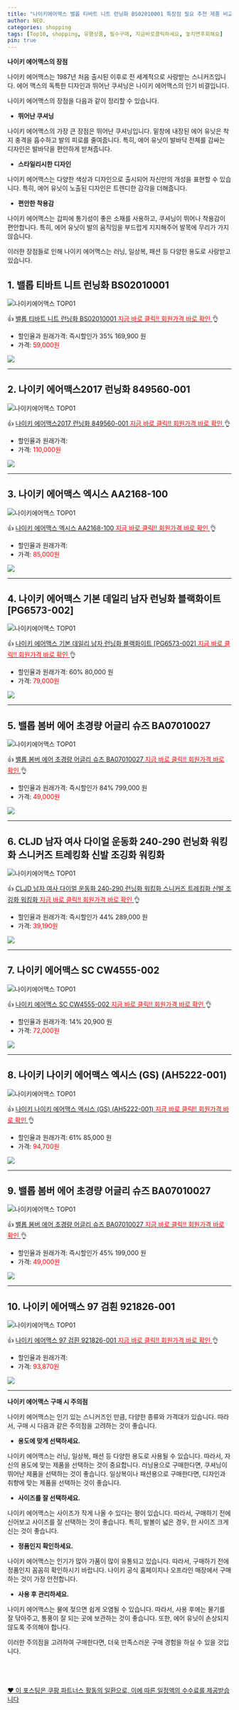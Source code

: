 ```yaml
---
title: "나이키에어맥스 밸롭 티바트 니트 런닝화 BS02010001 특장점 필요 추천 제품 비교 최저 가격 비교 장점 구매 후기 구매평"
author: NEO.
categories: shopping
tags: [Top10, shopping, 유행상품, 필수구매, 지금바로클릭하세요, 놓치면후회해요]
pin: true
---
```

**나이키 에어맥스의 장점**

나이키 에어맥스는 1987년 처음 출시된 이후로 전 세계적으로 사랑받는 스니커즈입니다. 에어 맥스의 독특한 디자인과 뛰어난 쿠셔닝은 나이키 에어맥스의 인기 비결입니다.

나이키 에어맥스의 장점을 다음과 같이 정리할 수 있습니다.

* **뛰어난 쿠셔닝**

나이키 에어맥스의 가장 큰 장점은 뛰어난 쿠셔닝입니다. 밑창에 내장된 에어 유닛은 착지 충격을 흡수하고 발의 피로를 줄여줍니다. 특히, 에어 유닛이 발바닥 전체를 감싸는 디자인은 발바닥을 편안하게 받쳐줍니다.

* **스타일리시한 디자인**

나이키 에어맥스는 다양한 색상과 디자인으로 출시되어 자신만의 개성을 표현할 수 있습니다. 특히, 에어 유닛이 노출된 디자인은 트렌디한 감각을 더해줍니다.

* **편안한 착용감**

나이키 에어맥스는 갑피에 통기성이 좋은 소재를 사용하고, 쿠셔닝이 뛰어나 착용감이 편안합니다. 특히, 에어 유닛이 발의 움직임을 부드럽게 지지해주어 발목에 무리가 가지 않습니다.

이러한 장점들로 인해 나이키 에어맥스는 러닝, 일상복, 패션 등 다양한 용도로 사랑받고 있습니다.

   

## 1. 밸롭 티바트 니트 런닝화 BS02010001

![나이키에어맥스 TOP01](https://thumbnail8.coupangcdn.com/thumbnails/remote/490x490ex/image/retail/images/8332067606012946-5e6e786f-ede5-4d92-bbec-d222759f0b3d.jpg)


👍 [밸롭 티바트 니트 런닝화 BS02010001 <font color=red> 지금 바로 클릭!! 회원가격 바로 확인 </font> ](https://link.coupang.com/re/AFFSDP?lptag=AF3617701&subid=GithubCoopas&pageKey=1987199303&traceid=V0-153&itemId=3381211083&vendorItemId=71367870452) 👌 


- 할인율과 원래가격: 즉시할인가 35%  169,900   원
- 가격: <span style='color:red'>59,000원</span>

[![](/discount_price.png)](https://link.coupang.com/re/AFFSDP?lptag=AF3617701&subid=GithubCoopas&pageKey=1987199303&traceid=V0-153&itemId=3381211083&vendorItemId=71367870452)

---


   

## 2. 나이키 에어맥스2017 런닝화 849560-001

![나이키에어맥스 TOP01](https://thumbnail6.coupangcdn.com/thumbnails/remote/490x490ex/image/vendor_inventory/ad0b/d161e31765f4306e140c80c96fa197ba4ca0fd575d4f822bf4f11f05a3d7.jpg)


👍 [나이키 에어맥스2017 런닝화 849560-001 <font color=red> 지금 바로 클릭!! 회원가격 바로 확인 </font> ](https://link.coupang.com/re/AFFSDP?lptag=AF3617701&subid=GithubCoopas&pageKey=7419669961&traceid=V0-153&itemId=19244142322&vendorItemId=87937687813) 👌 


- 할인율과 원래가격: 
- 가격: <span style='color:red'>110,000원</span>

[![](/discount_price.png)](https://link.coupang.com/re/AFFSDP?lptag=AF3617701&subid=GithubCoopas&pageKey=7419669961&traceid=V0-153&itemId=19244142322&vendorItemId=87937687813)

---


   

## 3. 나이키 에어맥스 엑시스 AA2168-100

![나이키에어맥스 TOP01](https://thumbnail10.coupangcdn.com/thumbnails/remote/490x490ex/image/vendor_inventory/9e5c/62ec928f44bef613468056c4c764a4850301ecb9c4d24445b5610cd0d0ab.jpg)


👍 [나이키 에어맥스 엑시스 AA2168-100 <font color=red> 지금 바로 클릭!! 회원가격 바로 확인 </font> ](https://link.coupang.com/re/AFFSDP?lptag=AF3617701&subid=GithubCoopas&pageKey=1828253883&traceid=V0-153&itemId=3110524828&vendorItemId=85640950033) 👌 


- 할인율과 원래가격: 
- 가격: <span style='color:red'>85,000원</span>

[![](/discount_price.png)](https://link.coupang.com/re/AFFSDP?lptag=AF3617701&subid=GithubCoopas&pageKey=1828253883&traceid=V0-153&itemId=3110524828&vendorItemId=85640950033)

---


   

## 4. 나이키 에어맥스 기본 데일리 남자 런닝화 블랙화이트 [PG6573-002]

![나이키에어맥스 TOP01](https://thumbnail10.coupangcdn.com/thumbnails/remote/490x490ex/image/vendor_inventory/80a5/523a189784bf1d307c7fa312aaee1976387ffae438710d3f7891382f6f3c.jpg)


👍 [나이키 에어맥스 기본 데일리 남자 런닝화 블랙화이트 [PG6573-002] <font color=red> 지금 바로 클릭!! 회원가격 바로 확인 </font> ](https://link.coupang.com/re/AFFSDP?lptag=AF3617701&subid=GithubCoopas&pageKey=7015591658&traceid=V0-153&itemId=17256241003&vendorItemId=86147358991) 👌 


- 할인율과 원래가격: 60%  80,000   원
- 가격: <span style='color:red'>79,000원</span>

[![](/discount_price.png)](https://link.coupang.com/re/AFFSDP?lptag=AF3617701&subid=GithubCoopas&pageKey=7015591658&traceid=V0-153&itemId=17256241003&vendorItemId=86147358991)

---


   

## 5. 밸롭 봄버 에어 초경량 어글리 슈즈 BA07010027

![나이키에어맥스 TOP01](https://thumbnail9.coupangcdn.com/thumbnails/remote/490x490ex/image/retail/images/2020/08/21/20/3/6e9319d0-4335-4ca0-a7b1-669d8b4e9409.jpg)


👍 [밸롭 봄버 에어 초경량 어글리 슈즈 BA07010027 <font color=red> 지금 바로 클릭!! 회원가격 바로 확인 </font> ](https://link.coupang.com/re/AFFSDP?lptag=AF3617701&subid=GithubCoopas&pageKey=1987806335&traceid=V0-153&itemId=3382110587&vendorItemId=71368762961) 👌 


- 할인율과 원래가격: 즉시할인가 84%  799,000   원
- 가격: <span style='color:red'>49,000원</span>

[![](/discount_price.png)](https://link.coupang.com/re/AFFSDP?lptag=AF3617701&subid=GithubCoopas&pageKey=1987806335&traceid=V0-153&itemId=3382110587&vendorItemId=71368762961)

---


   

## 6. CLJD 남자 여사 다이얼 운동화 240-290 런닝화 워킹화 스니커즈 트레킹화 신발 조깅화 워킹화

![나이키에어맥스 TOP01](https://thumbnail6.coupangcdn.com/thumbnails/remote/490x490ex/image/vendor_inventory/0eb4/1dabacd6ba341e7d2a089084623679c1722c844772b3e4b9258337184d35.jpg)


👍 [CLJD 남자 여사 다이얼 운동화 240-290 런닝화 워킹화 스니커즈 트레킹화 신발 조깅화 워킹화 <font color=red> 지금 바로 클릭!! 회원가격 바로 확인 </font> ](https://link.coupang.com/re/AFFSDP?lptag=AF3617701&subid=GithubCoopas&pageKey=7225917432&traceid=V0-153&itemId=19517149411&vendorItemId=87298226830) 👌 


- 할인율과 원래가격: 즉시할인가 44%  289,000   원
- 가격: <span style='color:red'>39,190원</span>

[![](/discount_price.png)](https://link.coupang.com/re/AFFSDP?lptag=AF3617701&subid=GithubCoopas&pageKey=7225917432&traceid=V0-153&itemId=19517149411&vendorItemId=87298226830)

---


   

## 7. 나이키 에어맥스 SC CW4555-002

![나이키에어맥스 TOP01](https://thumbnail9.coupangcdn.com/thumbnails/remote/490x490ex/image/vendor_inventory/0a33/55d970db3f69532d47308f0617ab60af3af602f39709046309018d13c647.jpg)


👍 [나이키 에어맥스 SC CW4555-002 <font color=red> 지금 바로 클릭!! 회원가격 바로 확인 </font> ](https://link.coupang.com/re/AFFSDP?lptag=AF3617701&subid=GithubCoopas&pageKey=7232232336&traceid=V0-153&itemId=10832853685&vendorItemId=87894270393) 👌 


- 할인율과 원래가격: 14%  20,900   원
- 가격: <span style='color:red'>72,000원</span>

[![](/discount_price.png)](https://link.coupang.com/re/AFFSDP?lptag=AF3617701&subid=GithubCoopas&pageKey=7232232336&traceid=V0-153&itemId=10832853685&vendorItemId=87894270393)

---


   

## 8. 나이키 나이키 에어맥스 엑시스 (GS) (AH5222-001)

![나이키에어맥스 TOP01](https://thumbnail6.coupangcdn.com/thumbnails/remote/490x490ex/image/vendor_inventory/21bf/80b225b06c7a37599f314161212f8aa05471dda07c324d246d4f9a0de82b.jpg)


👍 [나이키 나이키 에어맥스 엑시스 (GS) (AH5222-001) <font color=red> 지금 바로 클릭!! 회원가격 바로 확인 </font> ](https://link.coupang.com/re/AFFSDP?lptag=AF3617701&subid=GithubCoopas&pageKey=1078922393&traceid=V0-153&itemId=6860158952&vendorItemId=83000147140) 👌 


- 할인율과 원래가격: 61%  85,000   원
- 가격: <span style='color:red'>94,700원</span>

[![](/discount_price.png)](https://link.coupang.com/re/AFFSDP?lptag=AF3617701&subid=GithubCoopas&pageKey=1078922393&traceid=V0-153&itemId=6860158952&vendorItemId=83000147140)

---


   

## 9. 밸롭 봄버 에어 초경량 어글리 슈즈 BA07010027

![나이키에어맥스 TOP01](https://thumbnail8.coupangcdn.com/thumbnails/remote/490x490ex/image/retail/images/1740803211770172-171bd7e1-105c-4011-ae9a-19fc5e88be68.jpg)


👍 [밸롭 봄버 에어 초경량 어글리 슈즈 BA07010027 <font color=red> 지금 바로 클릭!! 회원가격 바로 확인 </font> ](https://link.coupang.com/re/AFFSDP?lptag=AF3617701&subid=GithubCoopas&pageKey=1987806335&traceid=V0-153&itemId=3382110567&vendorItemId=71368762823) 👌 


- 할인율과 원래가격: 즉시할인가 45%  199,000   원
- 가격: <span style='color:red'>49,000원</span>

[![](/discount_price.png)](https://link.coupang.com/re/AFFSDP?lptag=AF3617701&subid=GithubCoopas&pageKey=1987806335&traceid=V0-153&itemId=3382110567&vendorItemId=71368762823)

---


   

## 10. 나이키 에어맥스 97 검흰 921826-001

![나이키에어맥스 TOP01](https://thumbnail10.coupangcdn.com/thumbnails/remote/490x490ex/image/vendor_inventory/2222/afd5d486c23fdf1ae5dffcf13b3bee925ed2998df4a0e8c50d7e3a7d15a3.jpg)


👍 [나이키 에어맥스 97 검흰 921826-001 <font color=red> 지금 바로 클릭!! 회원가격 바로 확인 </font> ](https://link.coupang.com/re/AFFSDP?lptag=AF3617701&subid=GithubCoopas&pageKey=2317906743&traceid=V0-153&itemId=4001191663&vendorItemId=87813804308) 👌 


- 할인율과 원래가격: 
- 가격: <span style='color:red'>93,870원</span>

[![](/discount_price.png)](https://link.coupang.com/re/AFFSDP?lptag=AF3617701&subid=GithubCoopas&pageKey=2317906743&traceid=V0-153&itemId=4001191663&vendorItemId=87813804308)

---
**나이키 에어맥스 구매 시 주의점**

나이키 에어맥스는 인기 있는 스니커즈인 만큼, 다양한 종류와 가격대가 있습니다. 따라서, 구매 시 다음과 같은 주의점을 고려하는 것이 좋습니다.

* **용도에 맞게 선택하세요.**

나이키 에어맥스는 러닝, 일상복, 패션 등 다양한 용도로 사용될 수 있습니다. 따라서, 자신의 용도에 맞는 제품을 선택하는 것이 중요합니다. 러닝용으로 구매한다면, 쿠셔닝이 뛰어난 제품을 선택하는 것이 좋습니다. 일상복이나 패션용으로 구매한다면, 디자인과 취향에 맞는 제품을 선택하는 것이 좋습니다.

* **사이즈를 잘 선택하세요.**

나이키 에어맥스는 사이즈가 작게 나올 수 있다는 평이 있습니다. 따라서, 구매하기 전에 신어보고 사이즈를 잘 선택하는 것이 좋습니다. 특히, 발볼이 넓은 경우, 한 사이즈 크게 신는 것이 좋습니다.

* **정품인지 확인하세요.**

나이키 에어맥스는 인기가 많아 가품이 많이 유통되고 있습니다. 따라서, 구매하기 전에 정품인지 꼼꼼히 확인하시기 바랍니다. 나이키 공식 홈페이지나 오프라인 매장에서 구매하는 것이 가장 안전합니다.

* **사용 후 관리하세요.**

나이키 에어맥스는 물에 젖으면 쉽게 오염될 수 있습니다. 따라서, 사용 후에는 물기를 잘 닦아주고, 통풍이 잘 되는 곳에 보관하는 것이 좋습니다. 또한, 에어 유닛이 손상되지 않도록 주의해야 합니다.

이러한 주의점을 고려하여 구매한다면, 더욱 만족스러운 구매 경험을 하실 수 있을 것입니다.<br><br><br><br><br> [ ❤  이 포스팅은 쿠팡 파트너스 활동의 일환으로, 이에 따른 일정액의 수수료를 제공받습니다](https://link.coupang.com/a/bcEFyh)